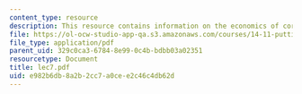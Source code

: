 ```yaml
---
content_type: resource
description: This resource contains information on the economics of corruption.
file: https://ol-ocw-studio-app-qa.s3.amazonaws.com/courses/14-11-putting-social-sciences-to-the-test-field-experiments-in-economics-spring-2006/e982b6db8a2b2cc7a0cee2c46c4db62d_lec7.pdf
file_type: application/pdf
parent_uid: 329c0ca3-6784-8e99-0c4b-bdbb03a02351
resourcetype: Document
title: lec7.pdf
uid: e982b6db-8a2b-2cc7-a0ce-e2c46c4db62d
---
```


